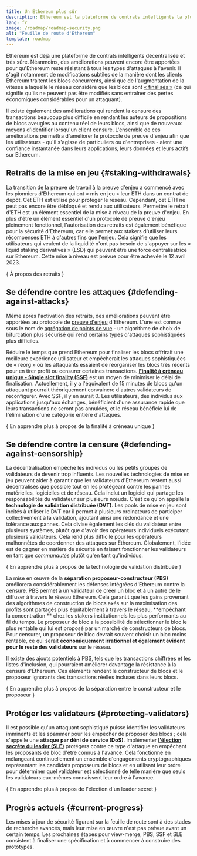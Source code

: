 ```yaml
---
title: Un Ethereum plus sûr
description: Ethereum est la plateforme de contrats intelligents la plus sûre et la plus décentralisée qui existe. Cependant, des améliorations peuvent encore être apportées pour qu'Ethereum reste résistant à tout niveau d'attaque à l'avenir.
lang: fr
image: /roadmap/roadmap-security.png
alt: "Feuille de route d'Ethereum"
template: roadmap
---
```


Ethereum est déjà une plateforme de contrats intelligents décentralisée et très sûre. Néanmoins, des améliorations peuvent encore être apportées pour qu'Ethereum reste résistant à tous les types d'attaques à l'avenir. Il s'agit notamment de modifications subtiles de la manière dont les clients Ethereum traitent les blocs concurrents, ainsi que de l'augmentation de la vitesse à laquelle le réseau considère que les blocs sont [« finalisés »](/developers/docs/consensus-mechanisms/pos/#finality) (ce qui signifie qu'ils ne peuvent pas être modifiés sans entraîner des pertes économiques considérables pour un attaquant).

Il existe également des améliorations qui rendent la censure des transactions beaucoup plus difficile en rendant les auteurs de propositions de blocs aveugles au contenu réel de leurs blocs, ainsi que de nouveaux moyens d'identifier lorsqu'un client censure. L'ensemble de ces améliorations permettra d'améliorer le protocole de preuve d'enjeu afin que les utilisateurs - qu'il s'agisse de particuliers ou d'entreprises - aient une confiance instantanée dans leurs applications, leurs données et leurs actifs sur Ethereum.

## Retraits de la mise en jeu \{#staking-withdrawals}

La transition de la preuve de travail à la preuve d'enjeu a commencé avec les pionniers d'Ethereum qui ont « mis en jeu » leur ETH dans un contrat de dépôt. Cet ETH est utilisé pour protéger le réseau. Cependant, cet ETH ne peut pas encore être débloqué et rendu aux utilisateurs. Permettre le retrait d'ETH est un élément essentiel de la mise à niveau de la preuve d'enjeu. En plus d'être un élément essentiel d'un protocole de preuve d'enjeu pleinement fonctionnel, l'autorisation des retraits est également bénéfique pour la sécurité d'Ethereum, car elle permet aux stakers d'utiliser leurs récompenses ETH à d'autres fins que l'enjeu. Cela signifie que les utilisateurs qui veulent de la liquidité n'ont pas besoin de s'appuyer sur les « liquid staking derivatives » (LSD) qui peuvent être une force centralisatrice sur Ethereum. Cette mise à niveau est prévue pour être achevée le 12 avril 2023.

{
<ButtonLink variant="outline-color" to="/staking/withdrawals/">À propos des retraits</ButtonLink>
}

## Se défendre contre les attaques \{#defending-against-attacks}

Même après l'activation des retraits, des améliorations peuvent être apportées au protocole de [preuve d'enjeu](/developers/docs/consensus-mechanisms/pos/) d'Ethereum. L'une est connue sous le nom de [agrégation de points de vue](https://ethresear.ch/t/view-merge-as-a-replacement-for-proposer-boost/13739) - un algorithme de choix de bifurcation plus sécurisé qui rend certains types d'attaques sophistiquées plus difficiles.

Réduire le temps que prend Ethereum pour finaliser les blocs offrirait une meilleure expérience utilisateur et empêcherait les attaques sophistiquées de « reorg » où les attaquants essaient de réorganiser les blocs très récents pour en tirer profit ou censurer certaines transactions. [**Finalité à créneau unique - Single slot finality (SSF)**](/roadmap/single-slot-finality/) est un moyen de minimiser le délai de finalisation. Actuellement, il y a l'équivalent de 15 minutes de blocs qu'un attaquant pourrait théoriquement convaincre d'autres validateurs de reconfigurer. Avec SSF, il y en aurait 0. Les utilisateurs, des individus aux applications jusqu'aux échanges, bénéficient d'une assurance rapide que leurs transactions ne seront pas annulées, et le réseau bénéficie lui de l'élimination d'une catégorie entière d'attaques.

{
<ButtonLink variant="outline-color" to="/roadmap/single-slot-finality/">En apprendre plus à propos de la finalité à créneau unique</ButtonLink>
}

## Se défendre contre la censure \{#defending-against-censorship}

La décentralisation empêche les individus ou les petits groupes de validateurs de devenir trop influents. Les nouvelles technologies de mise en jeu peuvent aider à garantir que les validateurs d'Ethereum restent aussi décentralisés que possible tout en les protégeant contre les pannes matérielles, logicielles et de réseau. Cela inclut un logiciel qui partage les responsabilités du validateur sur plusieurs nœuds. C'est ce qu'on appelle la **technologie de validation distribuée (DVT)**. Les pools de mise en jeu sont incités à utiliser le DVT car il permet à plusieurs ordinateurs de participer collectivement à la validation, ajoutant ainsi une redondance et une tolérance aux pannes. Cela divise également les clés du validateur entre plusieurs systèmes, plutôt que d'avoir des opérateurs individuels exécutant plusieurs validateurs. Cela rend plus difficile pour les opérateurs malhonnêtes de coordonner des attaques sur Ethereum. Globalement, l'idée est de gagner en matière de sécurité en faisant fonctionner les validateurs en tant que _communautés_ plutôt qu'en tant qu'individus.

{
<ButtonLink variant="outline-color" to="/staking/dvt/">En apprendre plus à propos de la technologie de validation distribuée</ButtonLink>
}

La mise en œuvre de la **séparation proposeur-constructeur (PBS)** améliorera considérablement les défenses intégrées d'Ethereum contre la censure. PBS permet à un validateur de créer un bloc et à un autre de le diffuser à travers le réseau Ethereum. Cela garantit que les gains provenant des algorithmes de construction de blocs axés sur la maximisation des profits sont partagés plus équitablement à travers le réseau, **empêchant la concentration ** chez les stakers institutionnels les plus performants au fil du temps. Le proposeur de bloc a la possibilité de sélectionner le bloc le plus rentable qui lui est proposé par un marché de constructeurs de blocs. Pour censurer, un proposeur de bloc devrait souvent choisir un bloc moins rentable, ce qui serait **économiquement irrationnel et également évident pour le reste des validateurs** sur le réseau.

Il existe des ajouts potentiels à PBS, tels que les transactions chiffrées et les listes d'inclusion, qui pourraient améliorer davantage la résistance à la censure d'Ethereum. Ces éléments rendent le constructeur de blocs et le proposeur ignorants des transactions réelles incluses dans leurs blocs.

{
<ButtonLink variant="outline-color" to="/roadmap/pbs/">En apprendre plus à propos de la séparation entre le constructeur et le proposeur</ButtonLink>
}

## Protéger les validateurs \{#protecting-validators}

Il est possible qu'un attaquant sophistiqué puisse identifier les validateurs imminents et les spammer pour les empêcher de proposer des blocs ; cela s'appelle une **attaque par déni de service (DoS)**. Implémenter [**l'élection secrète du leader (SLE)**](/roadmap/secret-leader-election) protégera contre ce type d'attaque en empêchant les proposants de bloc d'être connus à l'avance. Cela fonctionne en mélangeant continuellement un ensemble d'engagements cryptographiques représentant les candidats proposeurs de blocs et en utilisant leur ordre pour déterminer quel validateur est sélectionné de telle manière que seuls les validateurs eux-mêmes connaissent leur ordre à l'avance.

{
<ButtonLink variant="outline-color" to="/roadmap/secret-leader-election">En apprendre plus à propos de l'élection d'un leader secret</ButtonLink>
}

## Progrès actuels \{#current-progress}

Les mises à jour de sécurité figurant sur la feuille de route sont à des stades de recherche avancés, mais leur mise en œuvre n'est pas prévue avant un certain temps. Les prochaines étapes pour view-merge, PBS, SSF et SLE consistent à finaliser une spécification et à commencer à construire des prototypes.
